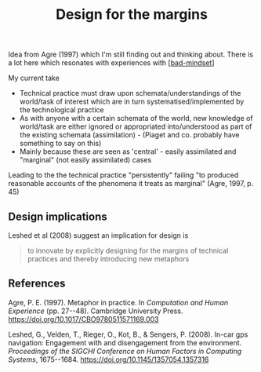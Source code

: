 ﻿---
backlinks:
- title: Technology Changes us
  url: /memex/sense/Teaching/Digital_Technologies/technology-changes-us.html
tags: design, technology
title: Design for the margins
type: note
---
Idea from Agre (1997) which I'm still finding out and thinking about. There is a lot here which resonates with experiences with [[bad-mindset]]

My current take

- Technical practice must draw upon schemata/understandings of the world/task of interest which are in turn systematised/implemented by the technological practice
- As with anyone with a certain schemata of the world, new knowledge of world/task are either ignored or appropriated into/understood as part of the existing schemata (assimilation) - (Piaget and co. probably have something to say on this) 
- Mainly because these are seen as 'central' - easily assimilated and "marginal" (not easily assimilated) cases 

Leading to the the technical practice "persistently" failing "to produced reasonable accounts of the phenomena it treats as marginal" (Agre, 1997, p. 45)

## Design implications

Leshed et al (2008) suggest an implication for design is 

> to innovate by explicitly designing for the margins of technical practices and thereby introducing new metaphors

## References

Agre, P. E. (1997). Metaphor in practice. In *Computation and Human Experience* (pp. 27--48). Cambridge University Press. <https://doi.org/10.1017/CBO9780511571169.003>

Leshed, G., Velden, T., Rieger, O., Kot, B., & Sengers, P. (2008). In-car gps navigation: Engagement with and disengagement from the environment. *Proceedings of the SIGCHI Conference on Human Factors in Computing Systems*, 1675--1684. <https://doi.org/10.1145/1357054.1357316>


[//begin]: # "Autogenerated link references for markdown compatibility"
[bad-mindset]: ../../CASA/bad-mindset "The BAD (Bricolage, Affordances, Distribution) mindset"
[//end]: # "Autogenerated link references"